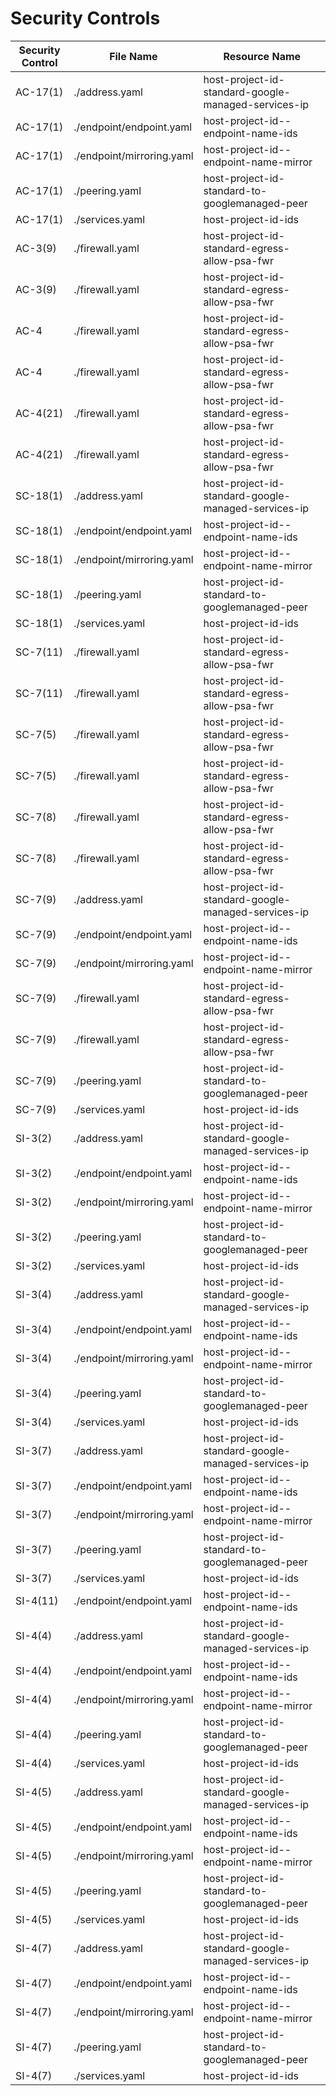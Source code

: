 # Security Controls

<!-- BEGINNING OF SECURITY CONTROLS LIST -->
|Security Control|File Name|Resource Name|
|---|---|---|
|AC-17(1)|./address.yaml|host-project-id-standard-google-managed-services-ip|
|AC-17(1)|./endpoint/endpoint.yaml|host-project-id--endpoint-name-ids|
|AC-17(1)|./endpoint/mirroring.yaml|host-project-id--endpoint-name-mirror|
|AC-17(1)|./peering.yaml|host-project-id-standard-to-googlemanaged-peer|
|AC-17(1)|./services.yaml|host-project-id-ids|
|AC-3(9)|./firewall.yaml|host-project-id-standard-egress-allow-psa-fwr|
|AC-3(9)|./firewall.yaml|host-project-id-standard-egress-allow-psa-fwr|
|AC-4|./firewall.yaml|host-project-id-standard-egress-allow-psa-fwr|
|AC-4|./firewall.yaml|host-project-id-standard-egress-allow-psa-fwr|
|AC-4(21)|./firewall.yaml|host-project-id-standard-egress-allow-psa-fwr|
|AC-4(21)|./firewall.yaml|host-project-id-standard-egress-allow-psa-fwr|
|SC-18(1)|./address.yaml|host-project-id-standard-google-managed-services-ip|
|SC-18(1)|./endpoint/endpoint.yaml|host-project-id--endpoint-name-ids|
|SC-18(1)|./endpoint/mirroring.yaml|host-project-id--endpoint-name-mirror|
|SC-18(1)|./peering.yaml|host-project-id-standard-to-googlemanaged-peer|
|SC-18(1)|./services.yaml|host-project-id-ids|
|SC-7(11)|./firewall.yaml|host-project-id-standard-egress-allow-psa-fwr|
|SC-7(11)|./firewall.yaml|host-project-id-standard-egress-allow-psa-fwr|
|SC-7(5)|./firewall.yaml|host-project-id-standard-egress-allow-psa-fwr|
|SC-7(5)|./firewall.yaml|host-project-id-standard-egress-allow-psa-fwr|
|SC-7(8)|./firewall.yaml|host-project-id-standard-egress-allow-psa-fwr|
|SC-7(8)|./firewall.yaml|host-project-id-standard-egress-allow-psa-fwr|
|SC-7(9)|./address.yaml|host-project-id-standard-google-managed-services-ip|
|SC-7(9)|./endpoint/endpoint.yaml|host-project-id--endpoint-name-ids|
|SC-7(9)|./endpoint/mirroring.yaml|host-project-id--endpoint-name-mirror|
|SC-7(9)|./firewall.yaml|host-project-id-standard-egress-allow-psa-fwr|
|SC-7(9)|./firewall.yaml|host-project-id-standard-egress-allow-psa-fwr|
|SC-7(9)|./peering.yaml|host-project-id-standard-to-googlemanaged-peer|
|SC-7(9)|./services.yaml|host-project-id-ids|
|SI-3(2)|./address.yaml|host-project-id-standard-google-managed-services-ip|
|SI-3(2)|./endpoint/endpoint.yaml|host-project-id--endpoint-name-ids|
|SI-3(2)|./endpoint/mirroring.yaml|host-project-id--endpoint-name-mirror|
|SI-3(2)|./peering.yaml|host-project-id-standard-to-googlemanaged-peer|
|SI-3(2)|./services.yaml|host-project-id-ids|
|SI-3(4)|./address.yaml|host-project-id-standard-google-managed-services-ip|
|SI-3(4)|./endpoint/endpoint.yaml|host-project-id--endpoint-name-ids|
|SI-3(4)|./endpoint/mirroring.yaml|host-project-id--endpoint-name-mirror|
|SI-3(4)|./peering.yaml|host-project-id-standard-to-googlemanaged-peer|
|SI-3(4)|./services.yaml|host-project-id-ids|
|SI-3(7)|./address.yaml|host-project-id-standard-google-managed-services-ip|
|SI-3(7)|./endpoint/endpoint.yaml|host-project-id--endpoint-name-ids|
|SI-3(7)|./endpoint/mirroring.yaml|host-project-id--endpoint-name-mirror|
|SI-3(7)|./peering.yaml|host-project-id-standard-to-googlemanaged-peer|
|SI-3(7)|./services.yaml|host-project-id-ids|
|SI-4(11)|./endpoint/endpoint.yaml|host-project-id--endpoint-name-ids|
|SI-4(4)|./address.yaml|host-project-id-standard-google-managed-services-ip|
|SI-4(4)|./endpoint/endpoint.yaml|host-project-id--endpoint-name-ids|
|SI-4(4)|./endpoint/mirroring.yaml|host-project-id--endpoint-name-mirror|
|SI-4(4)|./peering.yaml|host-project-id-standard-to-googlemanaged-peer|
|SI-4(4)|./services.yaml|host-project-id-ids|
|SI-4(5)|./address.yaml|host-project-id-standard-google-managed-services-ip|
|SI-4(5)|./endpoint/endpoint.yaml|host-project-id--endpoint-name-ids|
|SI-4(5)|./endpoint/mirroring.yaml|host-project-id--endpoint-name-mirror|
|SI-4(5)|./peering.yaml|host-project-id-standard-to-googlemanaged-peer|
|SI-4(5)|./services.yaml|host-project-id-ids|
|SI-4(7)|./address.yaml|host-project-id-standard-google-managed-services-ip|
|SI-4(7)|./endpoint/endpoint.yaml|host-project-id--endpoint-name-ids|
|SI-4(7)|./endpoint/mirroring.yaml|host-project-id--endpoint-name-mirror|
|SI-4(7)|./peering.yaml|host-project-id-standard-to-googlemanaged-peer|
|SI-4(7)|./services.yaml|host-project-id-ids|

<!-- END OF SECURITY CONTROLS LIST -->
